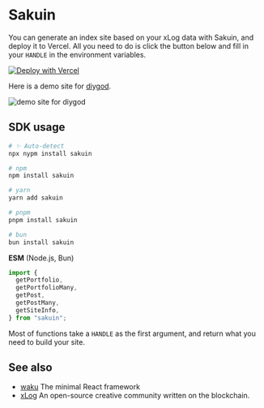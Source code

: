 # Sakuin

You can generate an index site based on your xLog data with Sakuin, and deploy it to Vercel.
All you need to do is click the button below and fill in your `HANDLE` in the environment variables.

[![Deploy with Vercel](https://vercel.com/button)](https://vercel.com/new/clone?repository-url=https%3A%2F%2Fgithub.com%2Fhyoban%2Fsakuin&env=HANDLE)

Here is a demo site for [diygod](https://diygod.cc).

![demo site for diygod](https://github.com/hyoban/hyoban.cc/assets/38493346/0ccff48f-6679-410b-9288-ae4f4cd0093d)

## SDK usage

<!-- automd:pm-install name="sakuin" -->

```sh
# ✨ Auto-detect
npx nypm install sakuin

# npm
npm install sakuin

# yarn
yarn add sakuin

# pnpm
pnpm install sakuin

# bun
bun install sakuin
```

<!-- /automd -->

<!-- automd:jsimport name="sakuin" imports="getPortfolio,getPortfolioMany,getPost,getPostMany,getSiteInfo" -->

**ESM** (Node.js, Bun)

```js
import {
  getPortfolio,
  getPortfolioMany,
  getPost,
  getPostMany,
  getSiteInfo,
} from "sakuin";
```

<!-- /automd -->

Most of functions take a `HANDLE` as the first argument, and return what you need to build your site.

## See also

- [waku](https://waku.gg) The minimal React framework
- [xLog](https://xlog.app) An open-source creative community written on the blockchain.
